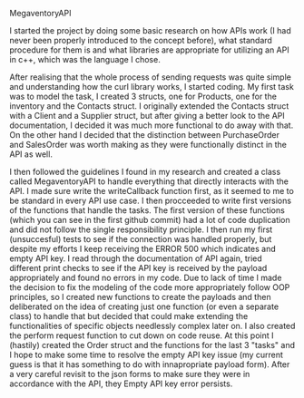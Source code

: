MegaventoryAPI

I started the project by doing some basic research on how APIs work (I had never been properly introduced to the concept before), what standard procedure for them is and what libraries are appropriate for utilizing an API in c++, which was the language I chose.

After realising that the whole process of sending requests was quite simple and understanding how the curl library works, I started coding. My first task was to model the task, I created 3 structs, one for Products, one for the inventory and the Contacts struct. I originally extended the Contacts struct with a Client and a Supplier struct, but after giving a better look to the API documentation, I decided it was much more functional to do away with that. On the other hand I decided that the distinction between PurchaseOrder and SalesOrder was worth making as they were functionally distinct in the API as well.

I then followed the guidelines I found in my research and created a class called MegaventoryAPI to handle everything that directly interacts with the API. I made sure write the writeCallback function first, as it seemed to me to be standard in every API use case. I then procceeded to write first versions of the functions that handle the tasks. The first version of these functions (which you can see in the first github commit) had a lot of code duplication and did not follow the single responsibility principle. I then run my first (unsuccesful) tests to see if the connection was handled properly, but despite my efforts I keep receiving the ERROR 500 which indicates and empty API key. I read through the documentation of API again, tried different print checks to see if the API key is received by the payload appropriately and found no errors in my code. Due to lack of time I made the decision to fix the modeling of the code more appropriately follow OOP principles, so I created new functions to create the payloads and then deliberated on the idea of creating just one function (or even a separate class) to handle that but decided that could make extending the functionalities of specific objects needlessly complex later on. I also created the perform request function to cut down on code reuse. At this point I (hastily) created the Order struct and the functions for the last 3 "tasks" and I hope to make some time to resolve the empty API key issue (my current guess is that it has something to do with innapropriate payload form). After a very careful revisit to the json forms to make sure they were in accordance with the API, they Empty API key error persists.